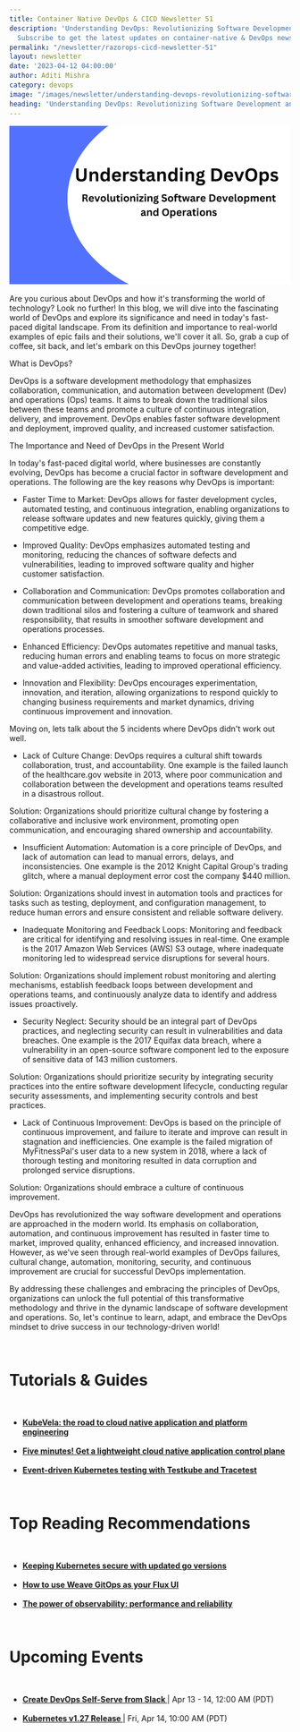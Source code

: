 ```yaml
---
title: Container Native DevOps & CICD Newsletter 51
description: 'Understanding DevOps: Revolutionizing Software Development and Operations.
  Subscribe to get the latest updates on container-native & DevOps news here.'
permalink: "/newsletter/razorops-cicd-newsletter-51"
layout: newsletter
date: '2023-04-12 04:00:00'
author: Aditi Mishra
category: devops
image: "/images/newsletter/understanding-devops-revolutionizing-software-development-and-operations.png"
heading: 'Understanding DevOps: Revolutionizing Software Development and Operations'
---
```


![](/images/newsletter/understanding-devops-revolutionizing-software-development-and-operations.png)
<br>

Are you curious about DevOps and how it's transforming the world of technology? Look no further! In this blog, we will dive into the fascinating world of DevOps and explore its significance and need in today's fast-paced digital landscape. From its definition and importance to real-world examples of epic fails and their solutions, we'll cover it all. So, grab a cup of coffee, sit back, and let's embark on this DevOps journey together!

What is DevOps?

DevOps is a software development methodology that emphasizes collaboration, communication, and automation between development (Dev) and operations (Ops) teams. It aims to break down the traditional silos between these teams and promote a culture of continuous integration, delivery, and improvement. DevOps enables faster software development and deployment, improved quality, and increased customer satisfaction.

The Importance and Need of DevOps in the Present World

In today's fast-paced digital world, where businesses are constantly evolving, DevOps has become a crucial factor in software development and operations. The following are the key reasons why DevOps is important:

*  Faster Time to Market: DevOps allows for faster development cycles, automated testing, and continuous integration, enabling organizations to release software updates and new features quickly, giving them a competitive edge.

*  Improved Quality: DevOps emphasizes automated testing and monitoring, reducing the chances of software defects and vulnerabilities, leading to improved software quality and higher customer satisfaction.

* Collaboration and Communication: DevOps promotes collaboration and communication between development and operations teams, breaking down traditional silos and fostering a culture of teamwork and shared responsibility, that results in smoother software development and operations processes.

* Enhanced Efficiency: DevOps automates repetitive and manual tasks, reducing human errors and enabling teams to focus on more strategic and value-added activities, leading to improved operational efficiency.

* Innovation and Flexibility: DevOps encourages experimentation, innovation, and iteration, allowing organizations to respond quickly to changing business requirements and market dynamics, driving continuous improvement and innovation.   

Moving on, lets talk about the 5 incidents where DevOps didn't work out well.

*  Lack of Culture Change: DevOps requires a cultural shift towards collaboration, trust, and accountability. One example is the failed launch of the healthcare.gov website in 2013, where poor communication and collaboration between the development and operations teams resulted in a disastrous rollout.
  
Solution: Organizations should prioritize cultural change by fostering a collaborative and inclusive work environment, promoting open communication, and encouraging shared ownership and accountability.

* Insufficient Automation: Automation is a core principle of DevOps, and lack of automation can lead to manual errors, delays, and inconsistencies. One example is the 2012 Knight Capital Group's trading glitch, where a manual deployment error cost the company $440 million.
 
Solution: Organizations should invest in automation tools and practices for tasks such as testing, deployment, and configuration management, to reduce human errors and ensure consistent and reliable software delivery.

* Inadequate Monitoring and Feedback Loops: Monitoring and feedback are critical for identifying and resolving issues in real-time. One example is the 2017 Amazon Web Services (AWS) S3 outage, where inadequate monitoring led to widespread service disruptions for several hours.

Solution: Organizations should implement robust monitoring and alerting mechanisms, establish feedback loops between development and operations teams, and continuously analyze data to identify and address issues proactively.

* Security Neglect: Security should be an integral part of DevOps practices, and neglecting security can result in vulnerabilities and data breaches. One example is the 2017 Equifax data breach, where a vulnerability in an open-source software component led to the exposure of sensitive data of 143 million customers.

Solution: Organizations should prioritize security by integrating security practices into the entire software development lifecycle, conducting regular security assessments, and implementing security controls and best practices.

* Lack of Continuous Improvement: DevOps is based on the principle of continuous improvement, and failure to iterate and improve can result in stagnation and inefficiencies. One example is the failed migration of MyFitnessPal's user data to a new system in 2018, where a lack of thorough testing and monitoring resulted in data corruption and prolonged service disruptions.

Solution: Organizations should embrace a culture of continuous improvement.

DevOps has revolutionized the way software development and operations are approached in the modern world. Its emphasis on collaboration, automation, and continuous improvement has resulted in faster time to market, improved quality, enhanced efficiency, and increased innovation. However, as we've seen through real-world examples of DevOps failures, cultural change, automation, monitoring, security, and continuous improvement are crucial for successful DevOps implementation.

By addressing these challenges and embracing the principles of DevOps, organizations can unlock the full potential of this transformative methodology and thrive in the dynamic landscape of software development and operations. So, let's continue to learn, adapt, and embrace the DevOps mindset to drive success in our technology-driven world!

<br>


# Tutorials & Guides

<br>
<ul>
<li>
<a href="https://www.cncf.io/blog/2023/03/31/kubevela-the-road-to-cloud-native-application-and-platform-engineering/?utm_source=hs_email&utm_medium=email&_hsenc=p2ANqtz-9jIdNERdmqcwvn0zQR25SrLGN_Kiko8xrJTFYcojlIUMaX8_FfSWjMFeWr8lNyEIx_M-nS" target="_blank"><b>KubeVela: the road to cloud native application and platform engineering </b></a>
	</li>
<br>
<li>
<a href="https://www.cncf.io/blog/2023/04/05/five-minutes-get-a-lightweight-cloud-native-application-control-plane/?utm_source=hs_email&utm_medium=email&_hsenc=p2ANqtz-9jIdNERdmqcwvn0zQR25SrLGN_Kiko8xrJTFYcojlIUMaX8_FfSWjMFeWr8lNyEIx_M-nS" target="_blank"><b>Five minutes! Get a lightweight cloud native application control plane</b></a>
	</li>
	<br>
<li>
<a href="https://tracetest.io/blog/event-driven-kubernetes-testing-with-testkube-and-tracetest?utm_source=hs_email&utm_medium=email&_hsenc=p2ANqtz-9jIdNERdmqcwvn0zQR25SrLGN_Kiko8xrJTFYcojlIUMaX8_FfSWjMFeWr8lNyEIx_M-nS" target="_blank"><b>Event-driven Kubernetes testing with Testkube and Tracetest</b></a>
	</li>
</ul>

<br>

# Top Reading Recommendations

<br>
<ul>
<li>
<a href="https://kubernetes.io/blog/2023/04/06/keeping-kubernetes-secure-with-updated-go-versions/?utm_source=hs_email&utm_medium=email&_hsenc=p2ANqtz-9jIdNERdmqcwvn0zQR25SrLGN_Kiko8xrJTFYcojlIUMaX8_FfSWjMFeWr8lNyEIx_M-nS" target="_blank"><b>Keeping Kubernetes secure with updated go versions</b></a>
	</li>
<br>
<li>
<a href="https://fluxcd.io/blog/2023/04/how-to-use-weave-gitops-as-your-flux-ui/?utm_source=hs_email&utm_medium=email&_hsenc=p2ANqtz-9jIdNERdmqcwvn0zQR25SrLGN_Kiko8xrJTFYcojlIUMaX8_FfSWjMFeWr8lNyEIx_M-nS" target="_blank"><b>How to use Weave GitOps as your Flux UI</b></a>
	</li>
	<br>
<li>
<a href="https://devops.com/the-power-of-observability-performance-and-reliability/?utm_source=hs_email&utm_medium=email&_hsenc=p2ANqtz-9jIdNERdmqcwvn0zQR25SrLGN_Kiko8xrJTFYcojlIUMaX8_FfSWjMFeWr8lNyEIx_M-nS" target="_blank"><b>The power of observability: performance and reliability</b></a>
	</li>
	</ul>

<br>


# Upcoming Events
<br>

<ul>
<li>
<a href="https://community.cncf.io/events/details/cncf-cncf-online-programs-presents-cncf-on-demand-webinar-create-devops-self-serve-from-slack/" target="_blank"><b> Create DevOps Self-Serve from Slack </b></a> | Apr 13 - 14, 12:00 AM (PDT) 
	</li>
<br>
<li>
<a href="https://community.cncf.io/events/details/cncf-cncf-online-programs-presents-cncf-live-webinar-kubernetes-v127-release/" target="_blank"><b> Kubernetes v1.27 Release </b></a> | Fri, Apr 14, 10:00 AM (PDT)
	</li>
	</ul>
